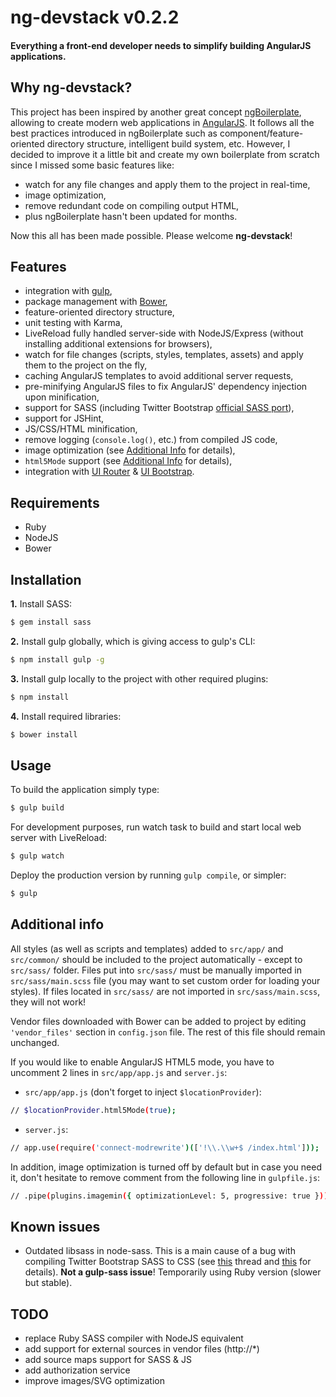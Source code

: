 # ng-devstack v0.2.2

#### Everything a front-end developer needs to simplify building AngularJS applications.

## Why ng-devstack?

This project has been inspired by another great concept [ngBoilerplate](http://joshdmiller.github.io/ng-boilerplate/), allowing to create modern web applications in [AngularJS](http://angularjs.org/). It follows all the best practices introduced in ngBoilerplate such as component/feature-oriented directory structure, intelligent build system, etc. However, I decided to improve it a little bit and create my own boilerplate from scratch since I missed some basic features like:

- watch for any file changes and apply them to the project in real-time,
- image optimization,
- remove redundant code on compiling output HTML,
- plus ngBoilerplate hasn't been updated for months.

Now this all has been made possible. Please welcome **ng-devstack**!

## Features

- integration with [gulp](http://gulpjs.com/),
- package management with [Bower](http://bower.io/),
- feature-oriented directory structure,
- unit testing with Karma,
- LiveReload fully handled server-side with NodeJS/Express (without installing additional extensions for browsers),
- watch for file changes (scripts, styles, templates, assets) and apply them to the project on the fly,
- caching AngularJS templates to avoid additional server requests,
- pre-minifying AngularJS files to fix AngularJS' dependency injection upon minification,
- support for SASS (including Twitter Bootstrap [official SASS port](http://getbootstrap.com/css/#sass)),
- support for JSHint,
- JS/CSS/HTML minification,
- remove logging (`console.log()`, etc.) from compiled JS code,
- image optimization (see [Additional Info](#additional-info) for details),
- `html5Mode` support (see [Additional Info](#additional-info) for details),
- integration with [UI Router](http://angular-ui.github.io/ui-router/) & [UI Bootstrap](http://angular-ui.github.io/bootstrap/).

## Requirements

- Ruby
- NodeJS
- Bower

## Installation

**1.** Install SASS:

```sh
$ gem install sass
```

**2.** Install gulp globally, which is giving access to gulp's CLI:

```sh
$ npm install gulp -g
```

**3.** Install gulp locally to the project with other required plugins:

```sh
$ npm install
```

**4.** Install required libraries:

```sh
$ bower install
```

## Usage

To build the application simply type:

```sh
$ gulp build
```

For development purposes, run watch task to build and start local web server with LiveReload:

```sh
$ gulp watch
```

Deploy the production version by running `gulp compile`, or simpler:

```sh
$ gulp
```

## Additional info

All styles (as well as scripts and templates) added to `src/app/` and `src/common/` should be included to the project automatically - except to `src/sass/` folder. Files put into `src/sass/` must be manually imported in `src/sass/main.scss` file (you may want to set custom order for loading your styles). If files located in `src/sass/` are not imported in `src/sass/main.scss`, they will not work!

Vendor files downloaded with Bower can be added to project by editing `'vendor_files'` section in `config.json` file. The rest of this file should remain unchanged.

If you would like to enable AngularJS HTML5 mode, you have to uncomment 2 lines in `src/app/app.js` and `server.js`:

- `src/app/app.js` (don't forget to inject `$locationProvider`):

>
```sh
// $locationProvider.html5Mode(true);
```

- `server.js`:

>
```sh
// app.use(require('connect-modrewrite')(['!\\.\\w+$ /index.html']));
```

In addition, image optimization is turned off by default but in case you need it, don't hesitate to remove comment from the following line in `gulpfile.js`:

>
```sh
// .pipe(plugins.imagemin({ optimizationLevel: 5, progressive: true }))
```

## Known issues

- Outdated libsass in node-sass. This is a main cause of a bug with compiling Twitter Bootstrap SASS to CSS (see [this](https://github.com/andrew/node-sass/issues/233) thread and [this](https://github.com/dlmanning/gulp-sass/issues/1) for details). **Not a gulp-sass issue**! Temporarily using Ruby version (slower but stable).

## TODO

- replace Ruby SASS compiler with NodeJS equivalent
- add support for external sources in vendor files (http://*)
- add source maps support for SASS & JS
- add authorization service
- improve images/SVG optimization
